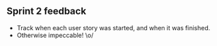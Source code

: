 ## Sprint 2 feedback

* Track when each user story was started, and when it was finished.
* Otherwise impeccable! \o/
